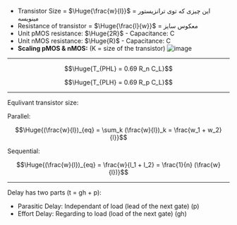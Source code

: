 * Transistor Size = $\Huge{\frac{w}{l}}$ = این چیزی که توی ترانزیستور مینویسه
* Resistance of transistor = $\Huge{\frac{l}{w}}$ = معکوس سایز
* Unit pMOS resistance: $\Huge{2R}$ - Capacitance: C
* Unit nMOS resistance: $\Huge{R}$ - Capacitance: C
* **Scaling pMOS & nMOS:** (K = size of the transistor)
![image](https://github.com/user-attachments/assets/e5b044aa-a403-4d23-94ab-263ae4e0d1fc)

---------------
$$\Huge{T_{PHL} = 0.69 R_n C_L}$$

$$\Huge{T_{PLH} = 0.69 R_p C_L}$$

-----------

Equlivant transistor size:

Parallel:

$$\Huge{(\frac{w}{l})_{eq} = \sum_k (\frac{w}{l})_k = \frac{w_1 + w_2}{l}}$$

Sequential:

$$\Huge{(\frac{w}{l})_{eq} = \frac{w}{l_1 + l_2} = \frac{1}{n} (\frac{w}{l})}$$

--------

Delay has two parts (t = gh + p):
- Parasitic Delay: Independant of load (lead of the next gate) (p)
- Effort Delay: Regarding to load (load of the next gate) (gh)
